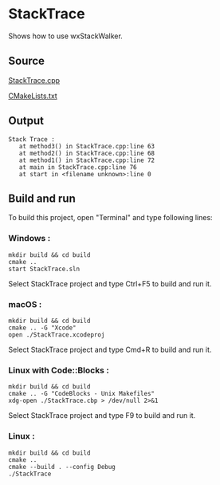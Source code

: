 # StackTrace

Shows how to use wxStackWalker.

## Source

[StackTrace.cpp](StackTrace.cpp)

[CMakeLists.txt](CMakeLists.txt)

## Output

```
Stack Trace :
   at method3() in StackTrace.cpp:line 63
   at method2() in StackTrace.cpp:line 68
   at method1() in StackTrace.cpp:line 72
   at main in StackTrace.cpp:line 76
   at start in <filename unknown>:line 0
```

## Build and run

To build this project, open "Terminal" and type following lines:

### Windows :

``` shell
mkdir build && cd build
cmake .. 
start StackTrace.sln
```

Select StackTrace project and type Ctrl+F5 to build and run it.

### macOS :

``` shell
mkdir build && cd build
cmake .. -G "Xcode"
open ./StackTrace.xcodeproj
```

Select StackTrace project and type Cmd+R to build and run it.

### Linux with Code::Blocks :

``` shell
mkdir build && cd build
cmake .. -G "CodeBlocks - Unix Makefiles"
xdg-open ./StackTrace.cbp > /dev/null 2>&1
```

Select StackTrace project and type F9 to build and run it.

### Linux :

``` shell
mkdir build && cd build
cmake .. 
cmake --build . --config Debug
./StackTrace
```
